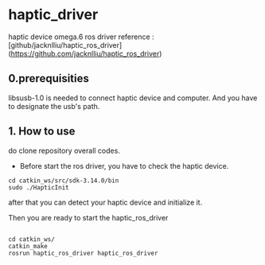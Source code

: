 # haptic_driver
haptic device omega.6 ros driver
reference : [github/jacknlliu/haptic_ros_driver] (https://github.com/jacknlliu/haptic_ros_driver) 

## 0.prerequisities
libsusb-1.0 is needed to connect haptic device and computer. 
And you have to designate the usb's path.

## 1. How to use
do clone repository overall codes.

* Before start the ros driver, you have to check the haptic device. 

```linux
cd catkin_ws/src/sdk-3.14.0/bin
sudo ./HapticInit
```

after that you can detect your haptic device and initialize it.

Then you are ready to start the haptic_ros_driver

```linux

cd catkin_ws/
catkin_make
rosrun haptic_ros_driver haptic_ros_driver

```

